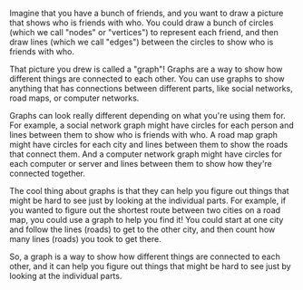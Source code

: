 Imagine that you have a bunch of friends, and you want to draw a picture that shows who is friends with who. You could draw a bunch of circles (which we call "nodes" or "vertices") to represent each friend, and then draw lines (which we call "edges") between the circles to show who is friends with who.

That picture you drew is called a "graph"! Graphs are a way to show how different things are connected to each other. You can use graphs to show anything that has connections between different parts, like social networks, road maps, or computer networks.

Graphs can look really different depending on what you're using them for. For example, a social network graph might have circles for each person and lines between them to show who is friends with who. A road map graph might have circles for each city and lines between them to show the roads that connect them. And a computer network graph might have circles for each computer or server and lines between them to show how they're connected together.

The cool thing about graphs is that they can help you figure out things that might be hard to see just by looking at the individual parts. For example, if you wanted to figure out the shortest route between two cities on a road map, you could use a graph to help you find it! You could start at one city and follow the lines (roads) to get to the other city, and then count how many lines (roads) you took to get there.

So, a graph is a way to show how different things are connected to each other, and it can help you figure out things that might be hard to see just by looking at the individual parts.
